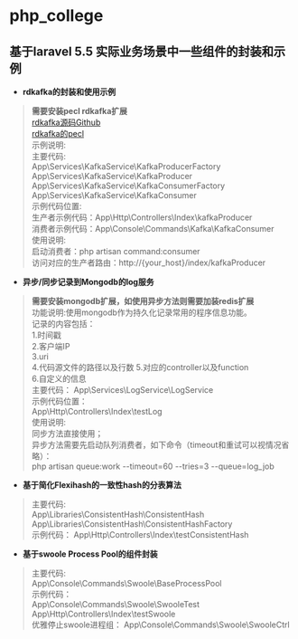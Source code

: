 # php_college
## 基于laravel 5.5 实际业务场景中一些组件的封装和示例
+ **rdkafka的封装和使用示例**
 >**需要安装pecl rdkafka扩展**  
[rdkafka源码Github](https://github.com/arnaud-lb/php-rdkafka "Markdown")  
[rdkafka的pecl](https://pecl.php.net/package/rdkafka "Markdown")  
示例说明:  
主要代码:  
App\Services\KafkaService\KafkaProducerFactory  
App\Services\KafkaService\KafkaProducer  
App\Services\KafkaService\KafkaConsumerFactory  
App\Services\KafkaService\KafkaConsumer  
示例代码位置:  
生产者示例代码：App\Http\Controllers\Index\kafkaProducer  
消费者示例代码：App\Console\Commands\Kafka\KafkaConsumer  
使用说明:  
启动消费者：php artisan command:consumer  
访问对应的生产者路由：http://{your_host}/index/kafkaProducer  

+ **异步/同步记录到Mongodb的log服务**  
>**需要安装mongodb扩展，如使用异步方法则需要加装redis扩展**   
功能说明:使用mongodb作为持久化记录常用的程序信息功能。  
记录的内容包括：  
1.时间戳  
2.客户端IP  
3.uri  
4.代码源文件的路径以及行数
5.对应的controller以及function  
6.自定义的信息  
主要代码：
App\Services\LogService\LogService  
示例代码位置：  
App\Http\Controllers\Index\testLog  
使用说明:  
同步方法直接使用；  
异步方法需要先启动队列消费者，如下命令（timeout和重试可以视情况省略）：   
php artisan queue:work --timeout=60 --tries=3 --queue=log_job


+ **基于简化Flexihash的一致性hash的分表算法**  
>主要代码:  
App\Libraries\ConsistentHash\ConsistentHash  
App\Libraries\ConsistentHash\ConsistentHashFactory  
示例代码： 
App\Http\Controllers\Index\testConsistentHash  

+ **基于swoole Process Pool的组件封装**  
>主要代码:  
App\Console\Commands\Swoole\BaseProcessPool    
示例代码：  
App\Console\Commands\Swoole\SwooleTest  
App\Http\Controllers\Index\testSwoole  
优雅停止swoole进程组：
App\Console\Commands\Swoole\SwooleCtrl  
  




